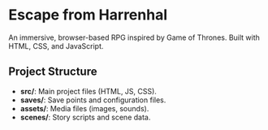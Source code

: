 # Escape from Harrenhal
An immersive, browser-based RPG inspired by Game of Thrones. Built with HTML, CSS, and JavaScript.

## Project Structure
- **src/**: Main project files (HTML, JS, CSS).
- **saves/**: Save points and configuration files.
- **assets/**: Media files (images, sounds).
- **scenes/**: Story scripts and scene data.
